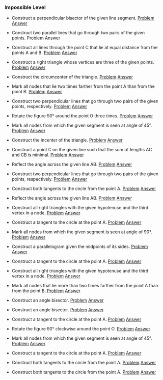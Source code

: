 ### Impossible Level

* Construct a perpendicular bisector of the given line segment.
[Problem](10/Problems/1.png) 
[Answer](10/Solutions/1.png)

* Construct two parallel lines that go through two pairs of the given points.
[Problem](10/Problems/2.png) 
[Answer](10/Solutions/2.png)

* Construct all lines through the point C that lie at equal distance from the points A and B.
[Problem](10/Problems/3.png) 
[Answer](10/Solutions/3.png)

* Construct a right triangle whose vertices are three of the given points.
[Problem](10/Problems/4.png) 
[Answer](10/Solutions/4.png)

* Construct the circumcenter of the triangle.
[Problem](10/Problems/5.png) 
[Answer](10/Solutions/5.png)

* Mark all nodes that lie two times farther from the point A than from the point B.
[Problem](10/Problems/6.png) 
[Answer](10/Solutions/6.png)

* Construct two perpendicular lines that go through two pairs of the given points, respectively.
[Problem](10/Problems/7.png) 
[Answer](10/Solutions/7.png)

* Rotate the figure 90° around the point O three times.
[Problem](10/Problems/8.png) 
[Answer](10/Solutions/8.png)

* Mark all nodes from which the given segment is seen at angle of 45°.
[Problem](10/Problems/9.png) 
[Answer](10/Solutions/9.png)

* Construct the incenter of the triangle.
[Problem](10/Problems/10.png) 
[Answer](10/Solutions/10.png)

* Construct a point C on the given line such that the sum of lengths AC and CB is minimal.
[Problem](10/Problems/11.png) 
[Answer](10/Solutions/11.png)

* Reflect the angle across the given line AB.
[Problem](10/Problems/12.png) 
[Answer](10/Solutions/12.png)

* Construct two perpendicular lines that go through two pairs of the given points, respectively.
[Problem](10/Problems/13.png) 
[Answer](10/Solutions/13.png)

* Construct both tangents to the circle from the point A.
[Problem](10/Problems/14.png) 
[Answer](10/Solutions/14.png)

* Reflect the angle across the given line AB.
[Problem](10/Problems/15.png) 
[Answer](10/Solutions/15.png)

* Construct all right triangles with the given hypotenuse and the third vertex in a node.
[Problem](10/Problems/16.png) 
[Answer](10/Solutions/16.png)

* Construct a tangent to the circle at the point A.
[Problem](10/Problems/17.png) 
[Answer](10/Solutions/17.png)

* Mark all nodes from which the given segment is seen at angle of 90°.
[Problem](10/Problems/18.png) 
[Answer](10/Solutions/18.png)

* Construct a parallelogram given the midpoints of its sides.
[Problem](10/Problems/19.png) 
[Answer](10/Solutions/19.png)

* Construct a tangent to the circle at the point A.
[Problem](10/Problems/20.png) 
[Answer](10/Solutions/20.png)

* Construct all right triangles with the given hypotenuse and the third vertex in a node.
[Problem](10/Problems/21.png) 
[Answer](10/Solutions/21.png)

* Mark all nodes that lie more than two times farther from the point A than from the point B.
[Problem](10/Problems/22.png) 
[Answer](10/Solutions/22.png)

* Construct an angle bisector.
[Problem](10/Problems/23.png) 
[Answer](10/Solutions/23.png)

* Construct an angle bisector.
[Problem](10/Problems/24.png) 
[Answer](10/Solutions/24.png)

* Construct a tangent to the circle at the point A.
[Problem](10/Problems/25.png) 
[Answer](10/Solutions/25.png)

* Rotate the figure 90° clockwise around the point O.
[Problem](10/Problems/26.png) 
[Answer](10/Solutions/26.png)

* Mark all nodes from which the given segment is seen at angle of 45°.
[Problem](10/Problems/27.png) 
[Answer](10/Solutions/27.png)

* Construct a tangent to the circle at the point A.
[Problem](10/Problems/28.png) 
[Answer](10/Solutions/28.png)

* Construct both tangents to the circle from the point A.
[Problem](10/Problems/29.png) 
[Answer](10/Solutions/29.png)

* Construct both tangents to the circle from the point A.
[Problem](10/Problems/30.png) 
[Answer](10/Solutions/30.png)